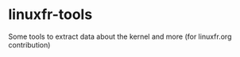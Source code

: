 # linuxfr-tools
Some tools to extract data about the kernel and more (for linuxfr.org contribution)
